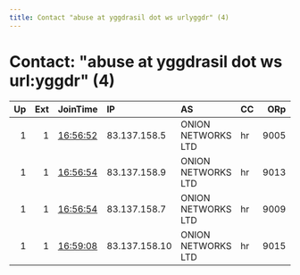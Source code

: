 ```yaml
---
title: Contact "abuse at yggdrasil dot ws urlyggdr" (4)
---
```


# Contact: "abuse at yggdrasil dot ws url:yggdr" (4)

|   Up |   Ext | JoinTime                                                                                              | IP            | AS                 | CC   |   ORp |   Dirp | OS    | Version   | Nickname   |   eFamMembers |
|-----:|------:|:------------------------------------------------------------------------------------------------------|:--------------|:-------------------|:-----|------:|-------:|:------|:----------|:-----------|--------------:|
|    1 |     1 | [16:56:52](https://nusenu.github.io/OrNetStats/w/relay/B20AC8CE5C5D1766759C30F6936CEEF50E3F1D7C.html) | 83.137.158.5  | ONION NETWORKS LTD | hr   |  9005 |      0 | Linux | 0.4.6.10  | Hel        |             1 |
|    1 |     1 | [16:56:54](https://nusenu.github.io/OrNetStats/w/relay/A93C0A08A9F39D48C613A497246AB321F44A7539.html) | 83.137.158.9  | ONION NETWORKS LTD | hr   |  9013 |      0 | Linux | 0.4.6.10  | Ullr       |             1 |
|    1 |     1 | [16:56:54](https://nusenu.github.io/OrNetStats/w/relay/AFC0C9EAEC1D834D52016663B8AA722368F1B598.html) | 83.137.158.7  | ONION NETWORKS LTD | hr   |  9009 |      0 | Linux | 0.4.6.10  | Saga       |             1 |
|    1 |     1 | [16:59:08](https://nusenu.github.io/OrNetStats/w/relay/3B45DB0236969F2FD28DFB45C02DCFF84B4EE80F.html) | 83.137.158.10 | ONION NETWORKS LTD | hr   |  9015 |      0 | Linux | 0.4.6.10  | Baldur     |             1 |
